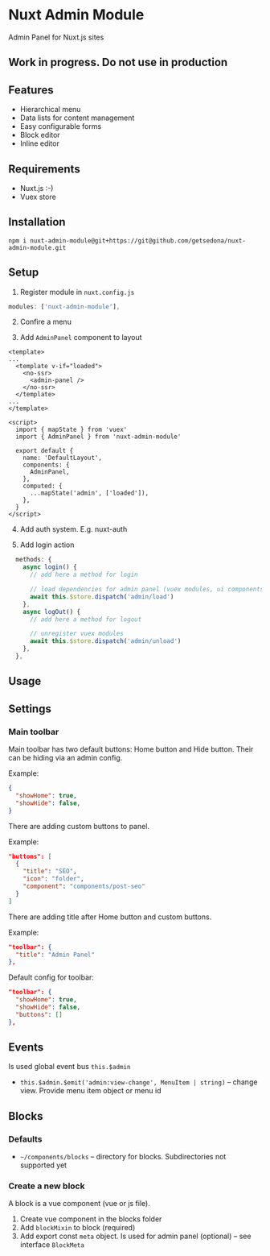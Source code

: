 # Nuxt Admin Module

Admin Panel for Nuxt.js sites

## Work in progress. Do not use in production

## Features

* Hierarchical menu
* Data lists for content management
* Easy configurable forms
* Block editor
* Inline editor

## Requirements

* Nuxt.js :-)
* Vuex store

## Installation

```
npm i nuxt-admin-module@git+https://git@github.com/getsedona/nuxt-admin-module.git
```

## Setup

1. Register module in `nuxt.config.js`

```js
modules: ['nuxt-admin-module'],
```

2. Confire a menu

2. Add `AdminPanel` component to layout

```vue
<template>
...
  <template v-if="loaded">
    <no-ssr>
      <admin-panel />
    </no-ssr>
  </template>
...
</template>

<script>
  import { mapState } from 'vuex'
  import { AdminPanel } from 'nuxt-admin-module'

  export default {
    name: 'DefaultLayout',
    components: {
      AdminPanel,
    },
    computed: {
      ...mapState('admin', ['loaded']),
    },
  }
</script>
```

4. Add auth system. E.g. nuxt-auth

5. Add login action

```js
  methods: {
    async login() {
      // add here a method for login

      // load dependencies for admin panel (vuex modules, ui components and other)
      await this.$store.dispatch('admin/load')
    },
    async logOut() {
      // add here a method for logout

      // unregister vuex modules
      await this.$store.dispatch('admin/unload')
    },
  },
```

## Usage

## Settings

### Main toolbar

Main toolbar has two default buttons: Home button and Hide button. Their can be hiding via an admin config.

Example:

```json
{
  "showHome": true,
  "showHide": false,
}
```

There are adding custom buttons to panel.

Example:

```json
"buttons": [
  {
    "title": "SEO",
    "icon": "folder",
    "component": "components/post-seo"
  }
]
```


There are adding title after Home button and custom buttons.

Example:

```json
"toolbar": {
  "title": "Admin Panel"
},
```

Default config for toolbar:

```json
"toolbar": {
  "showHome": true,
  "showHide": false,
  "buttons": []
},
```

## Events

Is used global event bus `this.$admin`

 * `this.$admin.$emit('admin:view-change', MenuItem | string)` – change view. Provide menu item object or menu id

## Blocks

### Defaults

* `~/components/blocks` – directory for blocks. Subdirectories not supported yet

### Create a new block

A block is a vue component (vue or js file).

1. Create vue component in the blocks folder
2. Add `blockMixin` to block (required)
3. Add export const `meta` object. Is used for admin panel (optional) – see interface `BlockMeta`
